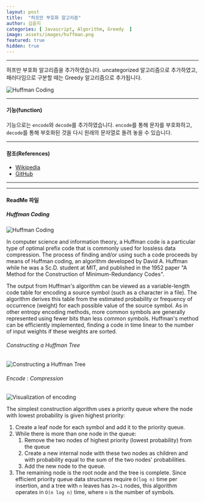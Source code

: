 ```yaml
---
layout: post
title:  "허프만 부호화 알고리즘"
author: 김윤지
categories: [ Javascript, Algorithm, Greedy  ]
image: assets/images/huffman.png
featured: true
hidden: true
---
```

***
허프만 부호화 알고리즘을 추가하였습니다.
uncategorized 알고리즘으로 추가하였고,
패러다임으로 구분할 때는 Greedy 알고리즘으로 추가됩니다.


![Huffman Coding](https://upload.wikimedia.org/wikipedia/commons/thumb/8/82/Huffman_tree_2.svg/1920px-Huffman_tree_2.svg.png)


***
#### 기능(function)

기능으로는 `encode`와 `decode`를 추가하였습니다.
`encode`를 통해 문자를 부호화하고, `decode`를 통해 부호화된 것을 다시 원래의 문자열로 돌려 놓을 수 있습니다.

***
#### 참조(References)

- [Wikipedia](https://en.wikipedia.org/wiki/Huffman_coding)
- [GitHub](https://gist.github.com/1995eaton/86f10f4d0247b4e4e65e)
***
***

#### ReadMe 파일

##### Huffman Coding
![Huffman Coding](https://upload.wikimedia.org/wikipedia/commons/thumb/8/82/Huffman_tree_2.svg/1920px-Huffman_tree_2.svg.png)


In computer science and information theory, 
a Huffman code is a particular type of optimal prefix code
that is commonly used for lossless data compression. 
The process of finding and/or using such a code proceeds by means of Huffman coding, an algorithm developed by David A.
Huffman while he was a Sc.D. student at MIT, and published in the 1952 
paper "A Method for the Construction of Minimum-Redundancy Codes".

The output from Huffman's algorithm can be viewed as a variable-length code table 
for encoding a source symbol (such as a character in a file). 
The algorithm derives this table from the estimated probability or frequency of occurrence (weight) 
for each possible value of the source symbol. 
As in other entropy encoding methods, 
more common symbols are generally represented using fewer bits than less common symbols. 
Huffman's method can be efficiently implemented,
finding a code in time linear to the number of input weights if these weights are sorted.

###### Constructing a Huffman Tree
![Constructing a Huffman Tree](https://upload.wikimedia.org/wikipedia/commons/d/d8/HuffmanCodeAlg.png)



###### Encode : Compression

![Visualization of encoding](https://upload.wikimedia.org/wikipedia/commons/thumb/a/a0/Huffman_coding_visualisation.svg/1920px-Huffman_coding_visualisation.svg.png)

The simplest construction algorithm uses a priority queue where the node with lowest probability is given highest priority:

1. Create a leaf node for each symbol and add it to the priority queue.
2. While there is more than one node in the queue:
    1. Remove the two nodes of highest priority (lowest probability) from the queue
    2. Create a new internal node with these two nodes as children and with probability equal to the sum of the two nodes' probabilities.
    3. Add the new node to the queue.
3. The remaining node is the root node and the tree is complete.
Since efficient priority queue data structures require `O(log n)` time per insertion, and a tree with `n` leaves has `2n−1` nodes, this algorithm operates in `O(n log n)` time, where `n` is the number of symbols.
